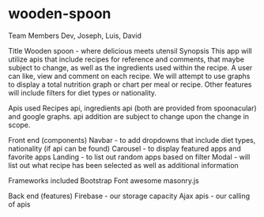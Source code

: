 # wooden-spoon

Team Members
Dev, Joseph, Luis, David

Title
Wooden spoon - where delicious meets utensil
Synopsis 
This app will utilize apis that include recipes for reference and comments, that maybe subject to change, as well as the ingredients used within the recipe. A user can like, view and comment on each recipe. We will attempt to use graphs to display a total nutrition graph or chart per meal or recipe. Other features will include filters for diet types or nationality.

Apis used
Recipes api, ingredients api (both are provided from spoonacular) and google graphs. api addition are subject to change upon the change in scope.

Front end (components)
Navbar - to add dropdowns that include diet types, nationality (if api can be found)
Carousel - to display featured apps and favorite apps
Landing - to list out random apps based on filter
Modal - will list out what recipe has been selected as well as additional information

Frameworks included
Bootstrap
Font awesome
masonry.js

Back end (features)
Firebase - our storage capacity
Ajax apis - our calling of apis
